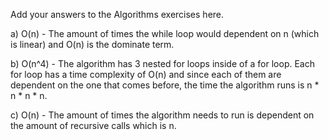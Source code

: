 Add your answers to the Algorithms exercises here.

a) O(n) - The amount of times the while loop would dependent on n (which is linear) and O(n) is the dominate term.

b) O(n^4) - The algorithm has 3 nested for loops inside of a for loop. Each for loop has a time complexity of O(n) and since each of them are dependent on the one that comes before, the time the algorithm runs is n * n * n * n.

c) O(n) - The amount of times the algorithm needs to run is dependent on the amount of recursive calls which is n.